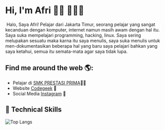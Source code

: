 # Hi, I'm Afri 👋🏾 👩🏾‍💻

<img src="https://smkprestasiprima.sch.id/wp-content/uploads/2023/06/BG-1.jpg" alt="">
Halo, Saya Afri! Pelajar dari Jakarta Timur, seorang pelajar yang sangat kecanduan dengan komputer, internet namun masih awam dengan hal itu.
Saya suka mempelajari programming, hacking, linux. Saya sering melupakan sesuatu maka karna itu saya menulis, saya suka menulis untuk men-dokumentasikan beberapa hal yang baru saya pelajari
bahkan yang saya ketahui, semua itu semata-mata agar saya tidak lupa.

## Find me around the web 🌎:
- Pelajar di <a href="https://smkprestasiprima.sch.id/">SMK PRESTASI PRIMA</a>✍🏾
- Website <a href="https://rtd.codegeek.my.id"> Codegeek</a> 🏓
- Social Media <a href="https://www.linkedin.com/in/monicampowell/">Instagram</a> 💼

## 💼 Technical Skills

![Top Langs](https://github-readme-stats.vercel.app/api/top-langs/?username=afrinory&theme=buefy&hide=css,html)
